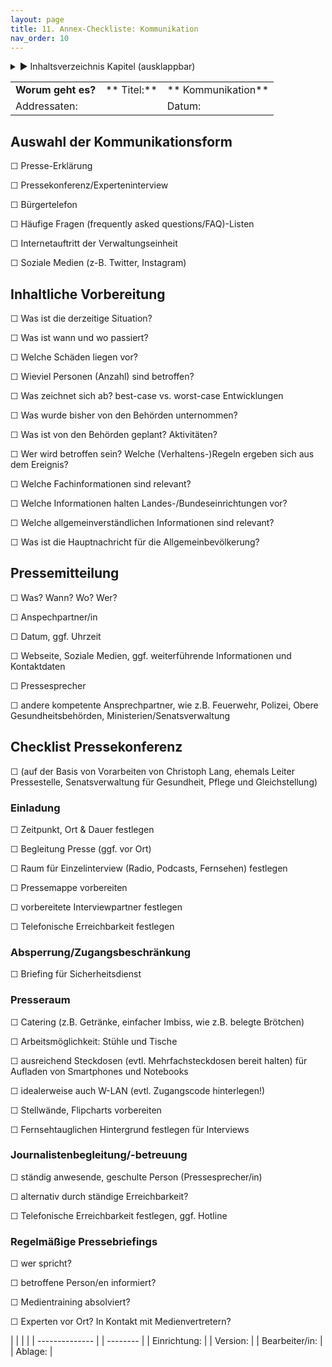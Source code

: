 ```yaml
---
layout: page
title: 11. Annex-Checkliste: Kommunikation
nav_order: 10
---
```

 
<details markdown="block"> 
  <summary> 
      &#9658; Inhaltsverzeichnis Kapitel (ausklappbar) 
  </summary>
 
1. TOC
{:toc}
 </details>
 
   <p></p>
 
 
|                    |             |                    |
| ------------------ | ----------- | ------------------ |
| **Worum geht es?** | ** Titel:** | ** Kommunikation** |
| Addressaten:       |             | Datum:             |

## **Auswahl der Kommunikationsform**

☐ Presse-Erklärung

☐ Pressekonferenz/Experteninterview

☐ Bürgertelefon

☐ Häufige Fragen (frequently asked questions/FAQ)-Listen

☐ Internetauftritt der Verwaltungseinheit

☐ Soziale Medien (z-B. Twitter, Instagram)

## Inhaltliche Vorbereitung

☐ Was ist die derzeitige Situation?

☐ Was ist wann und wo passiert?

☐ Welche Schäden liegen vor?

☐ Wieviel Personen (Anzahl) sind betroffen?

☐ Was zeichnet sich ab? best-case vs. worst-case Entwicklungen

☐ Was wurde bisher von den Behörden unternommen?

☐ Was ist von den Behörden geplant? Aktivitäten?

☐ Wer wird betroffen sein? Welche (Verhaltens-)Regeln ergeben sich aus
dem Ereignis?

☐ Welche Fachinformationen sind relevant?

☐ Welche Informationen halten Landes-/Bundeseinrichtungen vor?

☐ Welche allgemeinverständlichen Informationen sind relevant?

☐ Was ist die Hauptnachricht für die Allgemeinbevölkerung?

## Pressemitteilung

☐ Was? Wann? Wo? Wer?

☐ Anspechpartner/in

☐ Datum, ggf. Uhrzeit

☐ Webseite, Soziale Medien, ggf. weiterführende Informationen und
Kontaktdaten

☐ Pressesprecher

☐ andere kompetente Ansprechpartner, wie z.B. Feuerwehr, Polizei, Obere
Gesundheitsbehörden, Ministerien/Senatsverwaltung

## **Checklist Pressekonferenz**

☐ (auf der Basis von Vorarbeiten von Christoph Lang, ehemals Leiter
Pressestelle, Senatsverwaltung für Gesundheit, Pflege und
Gleichstellung)

### Einladung

☐ Zeitpunkt, Ort & Dauer festlegen

☐ Begleitung Presse (ggf. vor Ort)

☐ Raum für Einzelinterview (Radio, Podcasts, Fernsehen) festlegen

☐ Pressemappe vorbereiten

☐ vorbereitete Interviewpartner festlegen

☐ Telefonische Erreichbarkeit festlegen

### Absperrung/Zugangsbeschränkung

☐ Briefing für Sicherheitsdienst

### Presseraum

☐ Catering (z.B. Getränke, einfacher Imbiss, wie z.B. belegte Brötchen)

☐ Arbeitsmöglichkeit: Stühle und Tische

☐ ausreichend Steckdosen (evtl. Mehrfachsteckdosen bereit halten) für
Aufladen von Smartphones und Notebooks

☐ idealerweise auch W-LAN (evtl. Zugangscode hinterlegen\!)

☐ Stellwände, Flipcharts vorbereiten

☐ Fernsehtauglichen Hintergrund festlegen für Interviews

### Journalistenbegleitung/-betreuung

☐ ständig anwesende, geschulte Person (Pressesprecher/in)

☐ alternativ durch ständige Erreichbarkeit?

☐ Telefonische Erreichbarkeit festlegen, ggf. Hotline

### Regelmäßige Pressebriefings

☐ wer spricht?

☐ betroffene Person/en informiert?

☐ Medientraining absolviert?

☐ Experten vor Ort? In Kontakt mit Medienvertretern?

|                |  |          |
| -------------- |  | -------- |
| Einrichtung:   |  | Version: |
| Bearbeiter/in: |  | Ablage:  |

<div class="section fnlist" data-role="doc-footnotes">

</div>

